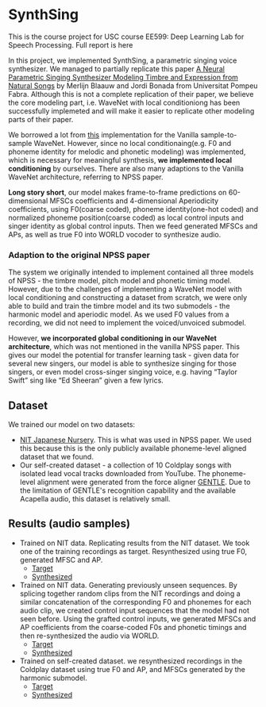# SynthSing
This is the course project for USC course EE599: Deep Learning Lab for Speech Processing. Full report is here

In this project, we implemented SynthSing, a parametric singing voice synthesizer. We managed to partially replicate this paper [A Neural Parametric Singing Synthesizer Modeling Timbre and Expression from Natural Songs](https://www.mdpi.com/2076-3417/7/12/1313) by Merlijn Blaauw and Jordi Bonada from Universitat Pompeu Fabra. Although this is not a complete replication of their paper, we believe the core modeling part, i.e. WaveNet with local conditioniong has been successfully implemeted and will make it easier to replicate other modeling parts of their paper. 

We borrowed a lot from [this](https://github.com/ibab/tensorflow-wavenet) implementation for the Vanilla sample-to-sample WaveNet. However, since no local conditionaing(e.g. F0 and phoneme identity for melodic and phonetic modeling) was implemented, which is necessary for meaningful synthesis, **we implemented local conditioning** by ourselves. There are also many adaptions to the Vanilla WaveNet architecture, referring to NPSS paper.

**Long story short**, our model makes frame-to-frame predictions on 60-dimensional MFSCs coefficients and 4-dimensional Aperiodicity coefficients, using F0(coarse coded), phoneme identity(one-hot coded) and normalized phoneme position(coarse coded) as local control inputs and singer identity as global control inputs. Then we feed generated MFSCs and APs, as well as true F0 into WORLD vocoder to synthesize audio.

### Adaption to the original NPSS paper
The system we originally intended to implement contained all three models of NPSS - the timbre model, pitch model and phonetic timing model. However, due to the challenges of implementing a WaveNet model with local conditioning and constructing a dataset from scratch, we were only able to build and train the timbre model and its two submodels - the harmonic model and aperiodic model. As we used F0 values from a recording, we did not need to implement the voiced/unvoiced submodel.

However, **we incorporated global conditioning in our WaveNet architecture**, which was not mentioned in the vanilla NPSS paper. This gives our model the potential for transfer learning task - given data for several new singers, our model is able to synthesize singing for those singers, or even model cross-singer singing voice, e.g. having “Taylor Swift” sing like “Ed Sheeran” given a few lyrics.

## Dataset
We trained our model on two datasets: 
- [NIT Japanese Nursery](http://hts.sp.nitech.ac.jp/archives/2.3/HTS-demo_NIT-SONG070-F001.tar.bz2). This is what was used in NPSS paper. We used this because this is the only publicly available phoneme-level aligned dataset that we found.
- Our self-created dataset - a collection of 10 Coldplay songs with isolated lead vocal tracks downloaded from YouTube. The phoneme-level alignment were generated from the force aligner [GENTLE](https://github.com/lowerquality/gentle). Due to the limitation of GENTLE's recognition capability and the available Acapella audio, this dataset is relatively small.

## Results (audio samples)
- Trained on NIT data. Replicating results from the NIT dataset. We took one of the training recordings as target. Resynthesized using true F0, generated MFSC and AP.
  - [Target](https://soundcloud.com/mu-yang-974011976/hit-004_orignal?in=mu-yang-974011976/sets/results-for-synthsing)
  - [Synthesized](https://soundcloud.com/mu-yang-974011976/hit_004_synthesized?in=mu-yang-974011976/sets/results-for-synthsing)
- Trained on NIT data. Generating previously unseen sequences. By splicing together random clips from the NIT recordings and doing a similar concatenation of the corresponding F0 and phonemes for each audio clip, we created control input sequences that the model had not seen before. Using the grafted control inputs, we generated MFSCs and AP coefficients from the coarse-coded F0s and phonetic timings and then re-synthesized the audio via WORLD.
  - [Target](https://soundcloud.com/mu-yang-974011976/hit_scramble_original?in=mu-yang-974011976/sets/results-for-synthsing)
  - [Synthesized](https://soundcloud.com/mu-yang-974011976/hit_scramble_synthesized?in=mu-yang-974011976/sets/results-for-synthsing)
- Trained on self-created dataset. we resynthesized recordings in the Coldplay dataset using true F0 and AP, and MFSCs generated by the harmonic submodel.
  - [Target](https://soundcloud.com/mu-yang-974011976/coldplay-song02-01-007?in=mu-yang-974011976/sets/results-for-synthsing)
  - [Synthesized](https://soundcloud.com/mu-yang-974011976/coldplay_007_synthesized?in=mu-yang-974011976/sets/results-for-synthsing)
